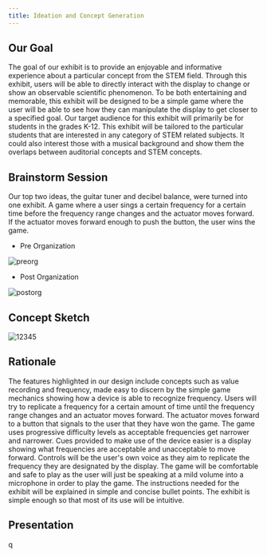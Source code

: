 ```yaml
---
title: Ideation and Concept Generation
---
```


## Our Goal

The goal of our exhibit is to provide an enjoyable and informative experience about a particular concept from the STEM field. Through this exhibit, users will be able to directly interact with the display to change or show an observable scientific phenomenon. To be both entertaining and memorable, this exhibit will be designed to be a simple game where the user will be able to see how they can manipulate the display to get closer to a specified goal.
Our target audience for this exhibit will primarily be for students in the grades K-12. This exhibit will be tailored to the particular students that are interested in any category of STEM related subjects. It could also interest those with a musical background and show them the overlaps between auditorial concepts and STEM concepts.

## Brainstorm Session

Our top two ideas, the guitar tuner and decibel balance, were turned into one exhibit. A game where a user sings a certain frequency for a certain time before the frequency range changes and the actuator moves forward. If the actuator moves forward enough to push the button, the user wins the game.

  - Pre Organization

![preorg](https://github.com/user-attachments/assets/d3cfa43d-089a-48b0-a3a9-cdf51dec5dff)

  - Post Organization

![postorg](https://github.com/user-attachments/assets/6809dc59-942e-423f-a961-afba44e6bc2e)

## Concept Sketch

![12345](https://github.com/user-attachments/assets/7ad2168a-5f5a-40d9-9a41-f9579b61736d)

## Rationale

The features highlighted in our design include concepts such as value recording and frequency, made easy to discern by the simple game mechanics showing how a device is able to recognize frequency. Users will try to replicate a frequency for a certain amount of time until the frequency range changes and an actuator moves forward. The actuator moves forward to a button that signals to the user that they have won the game. The game uses progressive difficulty levels as acceptable frequencies get narrower and narrower. Cues provided to make use of the device easier is a display showing what frequencies are acceptable and unacceptable to move forward. Controls will be the user's own voice as they aim to replicate the frequency they are designated by the display. The game will be comfortable and safe to play as the user will just be speaking at a mild volume into a microphone in order to play the game. The instructions needed for the exhibit will be explained in simple and concise bullet points. The exhibit is simple enough so that most of its use will be intuitive.

## Presentation

q
